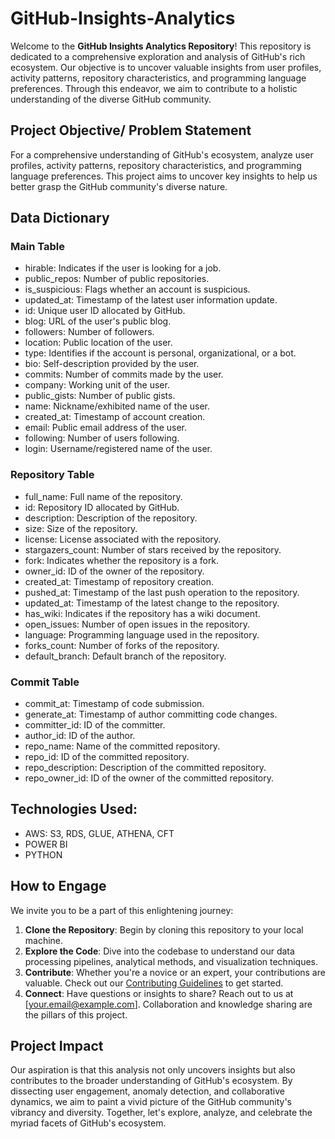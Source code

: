 # GitHub-Insights-Analytics

Welcome to the **GitHub Insights Analytics Repository**! This repository is dedicated to a comprehensive exploration and analysis of GitHub's rich ecosystem. Our objective is to uncover valuable insights from user profiles, activity patterns, repository characteristics, and programming language preferences. Through this endeavor, we aim to contribute to a holistic understanding of the diverse GitHub community.

## Project Objective/ Problem Statement

For a comprehensive understanding of GitHub's ecosystem, analyze user profiles, activity patterns, repository characteristics, and programming language preferences. This project aims to uncover key insights to help us better grasp the GitHub community's diverse nature.

## Data Dictionary

### Main Table
- hirable: Indicates if the user is looking for a job. 
- public_repos: Number of public repositories.
- is_suspicious: Flags whether an account is suspicious.
- updated_at: Timestamp of the latest user information update.
- id: Unique user ID allocated by GitHub.
- blog: URL of the user's public blog.
- followers: Number of followers.
- location: Public location of the user.
- type: Identifies if the account is personal, organizational, or a bot.
- bio: Self-description provided by the user.
- commits: Number of commits made by the user.
- company: Working unit of the user.
- public_gists: Number of public gists.
- name: Nickname/exhibited name of the user.
- created_at: Timestamp of account creation.
- email: Public email address of the user.
- following:  Number of users following. 
- login: Username/registered name of the user.

### Repository Table
- full_name: Full name of the repository.
- id: Repository ID allocated by GitHub.
- description: Description of the repository.
- size: Size of the repository.
- license: License associated with the repository.
- stargazers_count: Number of stars received by the repository.
- fork: Indicates whether the repository is a fork.
- owner_id: ID of the owner of the repository.
- created_at: Timestamp of repository creation.
- pushed_at: Timestamp of the last push operation to the repository.
- updated_at: Timestamp of the latest change to the repository.
- has_wiki: Indicates if the repository has a wiki document.
- open_issues: Number of open issues in the repository.
- language: Programming language used in the repository.
- forks_count: Number of forks of the repository.
- default_branch: Default branch of the repository.

### Commit Table
- commit_at: Timestamp of code submission.
- generate_at: Timestamp of author committing code changes.
- committer_id: ID of the committer.
- author_id: ID of the author.
- repo_name: Name of the committed repository.
- repo_id: ID of the committed repository.
- repo_description: Description of the committed repository.
- repo_owner_id: ID of the owner of the committed repository.

## Technologies Used:
- AWS: S3, RDS, GLUE, ATHENA, CFT
- POWER BI
- PYTHON 

## How to Engage

We invite you to be a part of this enlightening journey:

1. **Clone the Repository**: Begin by cloning this repository to your local machine.
2. **Explore the Code**: Dive into the codebase to understand our data processing pipelines, analytical methods, and visualization techniques.
3. **Contribute**: Whether you're a novice or an expert, your contributions are valuable. Check out our [Contributing Guidelines](CONTRIBUTING.md) to get started.
4. **Connect**: Have questions or insights to share? Reach out to us at [your.email@example.com]. Collaboration and knowledge sharing are the pillars of this project.

## Project Impact

Our aspiration is that this analysis not only uncovers insights but also contributes to the broader understanding of GitHub's ecosystem. By dissecting user engagement, anomaly detection, and collaborative dynamics, we aim to paint a vivid picture of the GitHub community's vibrancy and diversity. Together, let's explore, analyze, and celebrate the myriad facets of GitHub's ecosystem.
